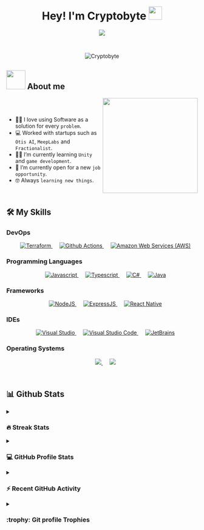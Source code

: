 <h1 align="center">Hey! I'm Cryptobyte <img src="https://media.giphy.com/media/hvRJCLFzcasrR4ia7z/giphy.gif" width="35"></h1>
<p align="center">
  <a href="https://github.com/DenverCoder1/readme-typing-svg"><img src="https://readme-typing-svg.herokuapp.com?font=Fira+Mono&color=33FF33&size=25&center=true&vCenter=true&width=500&height=100&lines=Senior+Software+Developer;DevOps+Engineer;Cybersecurity+Expert;Continuous+Learner"></a>
</p>


<br>

<p align="center"> 
	<img src="https://komarev.com/ghpvc/?username=Cryptobyte&label=Profile%20views&color=0e75b6&style=plastic" alt="Cryptobyte" />
</p>

## <img src = "https://user-images.githubusercontent.com/63050133/156777293-72a6e681-2582-4a9d-ad92-09d1181d47c7.gif" width = 50px>  About me

<img align="right" src="https://user-images.githubusercontent.com/63050133/156676671-d5b2e362-97d4-4404-9447-dd71ddfea82f.gif" width = 250px/>

<br><br>

- :technologist: I love using Software as a solution for every `problem`.
- :computer: Worked with startups such as `Otis AI`, `MeepLabs` and `Fractionalist`.
- :student: I’m currently learning `Unity` and `game development`.
- :thinking: I’m currently open for a new `job opportunity`.
- :nerd_face: Always `learning new things`.

<br>


## 🛠️ My Skills

### DevOps
<p align="center"> 
  &emsp;
  <a href="https://www.terraform.io" target="_blank">
    <img alt="Terraform" src="https://img.shields.io/badge/Terraform%20-%231572B6.svg?style=plastic&logo=terraform&logoColor=white">
  </a> 
  &emsp;
  <a href="https://github.com/features/actions" target="_blank">
    <img alt="Github Actions" src="https://img.shields.io/badge/Github%20Actions%20-%231572B6.svg?style=plastic&logo=githubactions&logoColor=white">
  </a> 
  &emsp; 
  <a href="https://aws.amazon.com" target="_blank"> 
   <img alt="Amazon Web Services (AWS)" src="https://img.shields.io/badge/Amazon%20Web%20Services%20(AWS)%20-%23E34F26.svg?style=plastic&logo=amazonaws&logoColor=white">
  </a>   
</p>

### Programming Languages

<p align="center"> 
  &emsp; 
  <a href="https://developer.mozilla.org/en-US/docs/Web/JavaScript" target="_blank"> 
    <img alt="Javascript" src="https://img.shields.io/badge/Javascript%20-%232370ED.svg?style=plastic&logo=javascript&logoColor=white">
  </a> 
  &emsp;
  <a href="https://www.typescriptlang.org/" target="_blank"> 
    <img alt="Typescript" src="https://img.shields.io/badge/TypeScript%20-%2300599C.svg?style=plastic&logo=typescript&logoColor=white">
  </a> 
  &emsp;
  <a href="https://docs.microsoft.com/en-us/dotnet/csharp/" target="_blank"> 
     <img alt="C#" src="https://img.shields.io/badge/C--Sharp%20-%23F7DF1E.svg?style=plastic&logo=csharp&logoColor=black">
   </a>
  &emsp;
  <a href="https://www.java.com" target="_blank"> 
    <img alt="Java" src="https://img.shields.io/badge/Java-%23007396.svg?style=plastic&logo=java&logoColor=white">
  </a>
</p>

 ### Frameworks
 
<p align="center">
  &emsp;
    <a href="https://nodejs.org/en/" target="_blank">
      <img alt="NodeJS" src="https://img.shields.io/badge/NodeJS%20-%23F05033.svg?style=plastic&logo=node&logoColor=white">
    </a>
  &emsp;
    <a href="https://expressjs.com/" target="_blank">
      <img alt="ExpressJS" src="https://img.shields.io/badge/ExpressJS-%23181717.svg?style=plastic&logo=express&logoColor=white">
    </a>
  &emsp;
    <a href="https://reactnative.dev/" target="_blank">
      <img alt="React Native" src="https://img.shields.io/badge/-React%20Native-FE7A16?style=plastic&logo=react-native&logoColor=white">
    </a>
</p>

 ### IDEs
 
<p align="center">
  &emsp;
  <a href="https://visualstudio.microsoft.com/" target="_blank">
    <img alt="Visual Studio" src="https://img.shields.io/badge/visual-studio-%2366595C.svg?&style=plastic&logo=Visual%20Studio&logoColor=white" />
  </a>
  &emsp;
    <a href="https://code.visualstudio.com/" target="_blank">
      <img alt="Visual Studio Code" src="https://img.shields.io/badge/Visual%20Studio%20Code-0078d7.svg?style=plastic&logo=visual-studio-code&logoColor=white">
    </a>
  &emsp;
    <a href="https://www.jetbrains.com/" target="_blank">
      <img alt="JetBrains" src="https://img.shields.io/badge/jetbrains-%23000000.svg?style=plastic&logo=jetbrains&logoColor=white" />
    </a>
</p>

 ### Operating Systems
 
<p align="center">
  &emsp;
    <a href="https://www.apple.com/macos" target="_blank">
	<img src="https://img.shields.io/badge/Mac-0078D6?style=plastic&logo=apple&logoColor=white">
    </a>
  &emsp;
    <a href="https://www.linux.org" target="_blank">
	<img src="https://img.shields.io/badge/Linux-FCC624?style=plastic&logo=linux&logoColor=black">
    </a>
</p>

<br> 

## 📊 Github Stats

<details><summary><h3> 🔥 Streak Stats</h3></summary>

----	

<p align="center"><img src="https://github-readme-streak-stats.herokuapp.com/?user=Cryptobyte&theme=tokyonight_duo" alt="Cryptobyte" /></p>

</details>
  
<details><summary><h3>💻 GitHub Profile Stats</h3></summary>

----
	
<p align="center">
    <a href="https://github.com/anuraghazra/github-readme-stats">
	    <img alt="Cryptobyte's Github Stats" src="https://github-readme-stats.vercel.app/api?username=Cryptobyte&show_icons=true&count_private=true&locale=en&theme=tokyonight&layout=compact" height="230px"/></a>
	  <img src="https://github-readme-stats.vercel.app/api/top-langs?username=Cryptobyte&langs_count=10&show_icons=true&locale=en&theme=tokyonight" alt="Cryptobyte" height="230px"/>
<br/>

  <b>Note:</b> Top languages is only a metric of the languages my public code consists of and doesn't reflect experience or skill level.
  </p>
</details>

<details><summary><h3>⚡ Recent GitHub Activity</h3></summary>

----

<a href="https://github.com/Cryptobyte"><img alt="Cryptobyte's Activity Graph" src="https://activity-graph.herokuapp.com/graph?username=Cryptobyte&custom_title=Cryptobyte's%20Contribution%20Graph&theme=react-dark" /></a>
 
</details>

<details><summary> <h3> :trophy: Git profile Trophies </h3></summary>

----
	
<p align="center"> <a href="https://github.com/ryo-ma/github-profile-trophy"><img src="https://github-profile-trophy.vercel.app/?username=Cryptobyte&layout=compact&theme=tokyonight&column=4&margin-w=15&margin-h=15" alt="Cryptobyte" /></a> </p>
	
</details>
